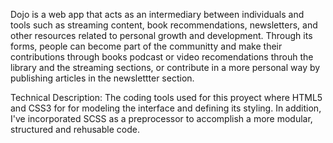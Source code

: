 Dojo is a web app that acts as an intermediary between individuals and tools such as streaming content, book recommendations, newsletters, and other resources related to personal growth and development. Through its forms, people can become part of the communitty and make their contributions through books podcast or video recomendations throuh the library and the streaming sections, or contribute in a more personal way by publishing articles in the newslettter section.

Technical Description:
The coding tools used for this proyect where HTML5 and CSS3 for for modeling the interface and defining its styling. In addition, I've incorporated SCSS as a preprocessor to accomplish a more modular, structured and rehusable code.
